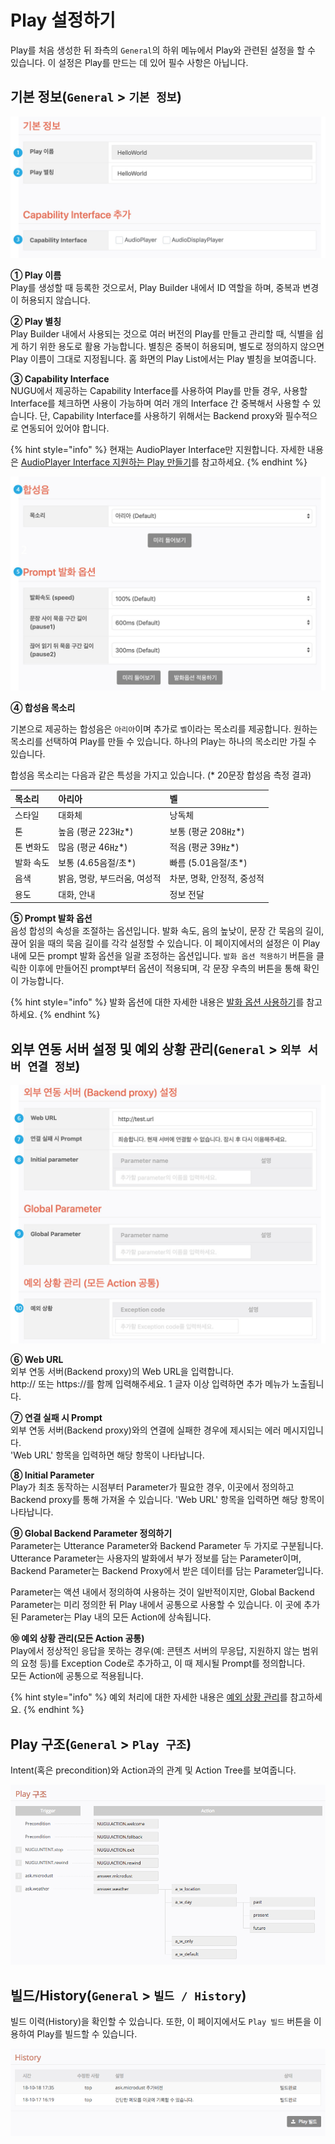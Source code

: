 # Play 설정하기

Play를 처음 생성한 뒤 좌측의 `General`의 하위 메뉴에서 Play와 관련된 설정을 할 수 있습니다. 이 설정은 Play를 만드는 데 있어 필수 사항은 아닙니다.

## 기본 정보\(`General` &gt; `기본 정보`\) <a id="setting"></a>

![](../.gitbook/assets/customize-a-play1.jpg)

**① Play 이름**  
Play를 생성할 때 등록한 것으로서, Play Builder 내에서 ID 역할을 하며, 중복과 변경이 허용되지 않습니다.

**② Play 별칭**  
Play Builder 내에서 사용되는 것으로 여러 버전의 Play를 만들고 관리할 때, 식별을 쉽게 하기 위한 용도로 활용 가능합니다. 별칭은 중복이 허용되며, 별도로 정의하지 않으면 Play 이름이 그대로 지정됩니다. 홈 화면의 Play List에서는 Play 별칭을 보여줍니다.

**③ Capability Interface**  
NUGU에서 제공하는 Capability Interface를 사용하여 Play를 만들 경우, 사용할 Interface를 체크하면 사용이 가능하며 여러 개의 Interface 간 중복해서 사용할 수 있습니다. 단, Capability Interface를 사용하기 위해서는 Backend proxy와 필수적으로 연동되어 있어야 합니다.

{% hint style="info" %}
현재는 AudioPlayer Interface만 지원합니다. 자세한 내용은 [AudioPlayer Interface 지원하는 Play 만들기](create-a-play-with-audioplayer/)를 참고하세요.
{% endhint %}

![](../.gitbook/assets/customize-a-play2-1.jpg)

**④ 합성음 목소리**

기본으로 제공하는 합성음은 `아리아`이며 추가로 `벨`이라는 목소리를 제공합니다. 원하는 목소리를 선택하여 Play를 만들 수 있습니다. 하나의 Play는 하나의 목소리만 가질 수 있습니다.

합성음 목소리는 다음과 같은 특성을 가지고 있습니다. \(\* 20문장 합성음 측정 결과\)

| 목소리 | 아리아 | 벨 |
| :--- | :--- | :--- |
| 스타일 | 대화체 | 낭독체 |
| 톤 | 높음 \(평균 223㎐\*\) | 보통 \(평균 208㎐\*\) |
| 톤 변화도 | 많음 \(평균 46㎐\*\) | 적음 \(평균 39㎐\*\) |
| 발화 속도 | 보통 \(4.65음절/초\*\) | 빠름 \(5.01음절/초\*\) |
| 음색 | 밝음, 명랑, 부드러움, 여성적 | 차분, 명확, 안정적, 중성적 |
| 용도 | 대화, 안내 | 정보 전달 |

**⑤ Prompt 발화 옵션**  
음성 합성의 속성을 조절하는 옵션입니다. 발화 속도, 음의 높낮이, 문장 간 묵음의 길이, 끊어 읽을 때의 묵음 길이를 각각 설정할 수 있습니다. 이 페이지에서의 설정은 이 Play 내에 모든 prompt 발화 옵션을 일괄 조정하는 옵션입니다. `발화 옵션 적용하기` 버튼을 클릭한 이후에 만들어진 prompt부터 옵션이 적용되며, 각 문장 우측의 버튼을 통해 확인이 가능합니다.

{% hint style="info" %}
발화 옵션에 대한 자세한 내용은 [발화 옵션 사용하기](define-an-action/use-responses/use-prompts.md#use-utterance-options)를 참고하세요.
{% endhint %}

## 외부 연동 서버 설정 및 예외 상황 관리\(`General` &gt; `외부 서버 연결 정보`\) <a id="setting-backend-proxy"></a>

![](../.gitbook/assets/customize-a-play3.jpg)

**⑥ Web URL**  
외부 연동 서버\(Backend proxy\)의 Web URL을 입력합니다.  
http:// 또는 https://를 함께 입력해주세요. 1 글자 이상 입력하면 추가 메뉴가 노출됩니다.

**⑦ 연결 실패 시 Prompt**  
외부 연동 서버\(Backend proxy\)와의 연결에 실패한 경우에 제시되는 에러 메시지입니다.  
'Web URL' 항목을 입력하면 해당 항목이 나타납니다.

**⑧ Initial Parameter**  
Play가 최초 동작하는 시점부터 Parameter가 필요한 경우, 이곳에서 정의하고 Backend proxy를 통해 가져올 수 있습니다. 'Web URL' 항목을 입력하면 해당 항목이 나타납니다.

**⑨ Global Backend Parameter 정의하기**  
Parameter는 Utterance Parameter와 Backend Parameter 두 가지로 구분됩니다. Utterance Parameter는 사용자의 발화에서 부가 정보를 담는 Parameter이며, Backend Parameter는 Backend Proxy에서 받은 데이터를 담는 Parameter입니다.

Parameter는 액션 내에서 정의하여 사용하는 것이 일반적이지만, Global Backend Parameter는 미리 정의한 뒤 Play 내에서 공통으로 사용할 수 있습니다. 이 곳에 추가된 Parameter는 Play 내의 모든 Action에 상속됩니다.

**⑩ 예외 상황 관리\(모든 Action 공통\)**  
Play에서 정상적인 응답을 못하는 경우\(예: 콘텐츠 서버의 무응답, 지원하지 않는 범위의 요청 등\)를 Exception Code로 추가하고, 이 때 제시될 Prompt를 정의합니다.  
모든 Action에 공통으로 적용됩니다.

{% hint style="info" %}
예외 처리에 대한 자세한 내용은 [예외 상황 관리](define-an-action/manage-exceptions.md)를 참고하세요.
{% endhint %}

## Play 구조\(`General` &gt; `Play 구조`\)

Intent\(혹은 precondition\)와 Action과의 관계 및 Action Tree를 보여줍니다.

![](../.gitbook/assets/ch3_321_c04.png)

## 빌드/History\(`General` &gt; `빌드 / History`\)

빌드 이력\(History\)을 확인할 수 있습니다. 또한, 이 페이지에서도 `Play 빌드` 버튼을 이용하여 Play를 빌드할 수 있습니다.

![](../.gitbook/assets/ch3_321_c05-1.png)

